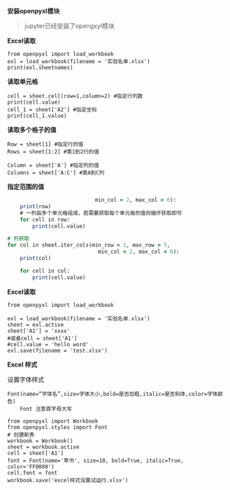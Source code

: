 **安装openpyxl模块**

>jupyter已经安装了opengxyl模块

**Excel读取**

    from openpyxl import load_workbook
    exl = load_workbook(filename = '实验名单.xlsx')
    print(exl.sheetnames)

**读取单元格**

    cell = sheet.cell(row=1,column=2) #指定行列数
    print(cell.value)
    cell_1 = sheet['A2'] #指定坐标
    print(cell_1.value)

**读取多个格子的值**

```cells = sheet['A1:C8'] #指定坐标范围
Row = sheet[1] #指定行的值
Rows = sheet[1:2] #第1到2行的值

Column = sheet['A'] #指定列的值
Columns = sheet['A:C'] #第A到C列
```

**指定范围的值**
```for row in sheet.iter_rows(min_row = 1, max_row = 5,
                            min_col = 2, max_col = 6):
    print(row)
    # 一列由多个单元格组成，若需要获取每个单元格的值则循环获取即可
    for cell in row:
        print(cell.value)

# 列获取
for col in sheet.iter_cols(min_row = 1, max_row = 5,
                             min_col = 2, max_col = 6):
    print(col)

    for cell in col:
        print(cell.value)
```

**Excel读取**

```
from openpyxl import load_workbook

exl = load_workbook(filename = '实验名单.xlsx')
sheet = exl.active
sheet['A1'] = 'xxxx'       
#或者cell = sheet['A1'] 
#cell.value = 'hello word'
exl.save(filename = 'test.xlsx') 
```

**Excel 样式**

设置字体样式

    Font(name=“字体名”,size=字体大小,bold=是否加粗,italic=是否斜体,color=字体颜色)
        Font 注意首字母大写
```
from openpyxl import Workbook
from openpyxl.styles import Font
# 创建新表   
workbook = Workbook()
sheet = workbook.active
cell = sheet['A1']
font = Font(name='草书', size=10, bold=True, italic=True, color='FF0000')
cell.font = font
workbook.save('excel样式设置试运行.xlsx')
```
